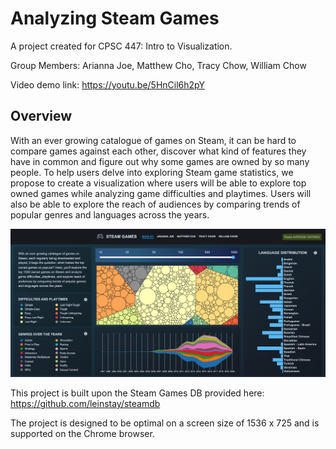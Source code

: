 # Analyzing Steam Games

A project created for CPSC 447: Intro to Visualization.

Group Members: Arianna Joe, Matthew Cho, Tracy Chow, William Chow

Video demo link: https://youtu.be/5HnCil6h2pY

## Overview
With an ever growing catalogue of games on Steam, it can be hard to compare games against each other, discover what kind of features they have in common and figure out why some games are owned by so many people. To help users delve into exploring Steam game statistics, we propose to create a visualization where users will be able to explore top owned games while analyzing game difficulties and playtimes. Users will also be able to explore the reach of audiences by comparing trends of popular genres and languages across the years.

![thumbnail](readmePic.png)

This project is built upon the Steam Games DB provided here: https://github.com/leinstay/steamdb

The project is designed to be optimal on a screen size of 1536 x 725 and is supported on the
Chrome browser.

